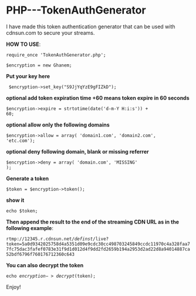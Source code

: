 # PHP---TokenAuthGenerator

I have made this token authentication generator that can be used with cdnsun.com to secure your streams.



<b>HOW TO USE</b>:


<code>require_once 'TokenAuthGenerator.php'; </code>


<code>$encryption = new Ghanem;</code>


<b>Put your key here</b>

<code> $encryption->set_key("S9JjYqYzE9gFIZkD");</code>

<b>optional add token expiration time +60 means token expire in 60 seconds</b>

<code>$encryption->expire = strtotime(date('d-m-Y H:i:s')) + 60;</code>

<b>optional allow only the following domains</b>

<code>$encryption->allow = array( 'domain1.com', 'domain2.com', 'etc.com');</code>

<b>optional deny following domain, blank or missing referrer</b>

<code>$encryption->deny = array( 'domain.com', 'MISSING' );</code>

<b>Generate a token</b>

<code>$token = $encryption->token();</code>

<b>show it</b>

<code>echo $token;</code>





<b>Then append the result to the end of the streaming CDN URL as in the following example</b>:

<code>rtmp://12345.r.cdnsun.net/_definst_/live?token=5a0d9342025758d4a5351d09e9cdc30cc498703245849ccdc11970c4a328faa77fc75dac3fafef0783e31f9d1d012d4f9dd2fd2659b194a2953d2ad22d8a94014887ca52bdf6796f760176712360c643
</code>



<b>You can also decrypt the token</b>

<code>echo $encryption->decrypt($token);</code>




Enjoy!
